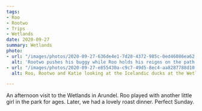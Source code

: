 ```yaml
---
tags:
- Roo
- Rootwo
- Trips
- Wetlands
date: 2020-09-27
summary: Wetlands
photo:
- url: "/images/photos/2020-09-27-636de4e1-7d28-4372-985c-0ed46086ea62.jpeg"
  alt: 'Rootwo pushes his buggy while Roo holds his reigns on the path ahead  '
- url: "/images/photos/2020-09-27-e855430a-c9c7-49d5-8ec4-aa8287788d10.jpeg"
  alt: Roo, Rootwo and Katie looking at the Icelandic ducks at the Wetlands Centre

---
```

An afternoon visit to the Wetlands in Arundel. Roo played with another little girl in the park for ages. Later, we had a lovely roast dinner. Perfect Sunday. 